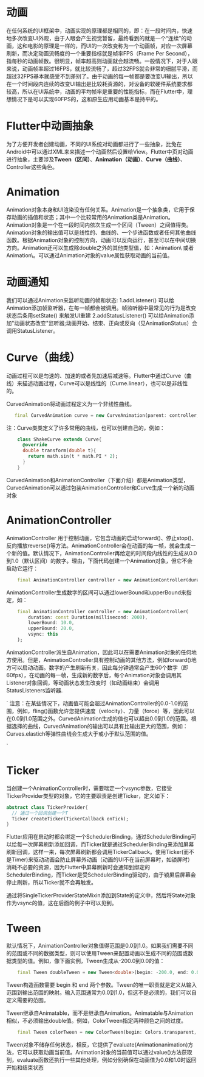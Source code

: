 # 动画

在任何系统的UI框架中，动画实现的原理都是相同的，即：在一段时间内，快速地多次改变UI外观，由于人眼会产生视觉暂留，最终看到的就是一个“连续”的动画，这和电影的原理是一样的，而UI的一次改变称为一个动画帧，对应一次屏幕刷新，而决定动画流畅度的一个重要指标就是帧率FPS（Frame Per Second），指每秒的动画帧数。很明显，帧率越高则动画就会越流畅。一般情况下，对于人眼来说，动画帧率超过16FPS，就比较流畅了，超过32FPS就会非常的细腻平滑，而超过32FPS基本就感受不到差别了。由于动画的每一帧都是要改变UI输出，所以在一个时间段内连续的改变UI输出是比较耗资源的，对设备的软硬件系统要求都较高，所以在UI系统中，动画的平均帧率是重要的性能指标，而在Flutter中，理想情况下是可以实现60FPS的，这和原生应用动画基本是持平的。

# Flutter中动画抽象

为了方便开发者创建动画，不同的UI系统对动画都进行了一些抽象，比兔在Android中可以通过XML来来描述一个动画然后设置给View。Flutter中页对动画进行抽象，主要涉及**Tween（区间）**、**Animation（动画）**、**Curve（曲线）**、Controller这些角色。

# Animation

Animation对象本身和UI渲染没有任何关系。Animation是一个抽象类，它用于保存动画的插值和状态；其中一个比较常用的Animation类是Animation。Animation对象是一个在一段时间内依次生成一个区间（Tween）之间值得类。Animation对象的输出值可以是线性的、曲线的、一个步进函数或者任何其他曲线函数。根据Animation对象的控制方向，动画可以反向运行，甚至可以在中间切换方向。Animation还可以生成除double之外的其他类型值，如：Animation\ 或者 Animation\。可以通过Animation对象的value属性获取动画的当前值。

# 动画通知

我们可以通过Animation来监听动画的帧和状态:
1.addListener() 可以给Animation添加帧监听器，在每一帧都会被调用。帧监听器中最常见的行为是改变状态后条用setState() 来触发UI重建
2.addStatusListener() 可以给Animation添加"动画状态改变"监听器;动画开始、结束、正向或反向（见AnimationStatus）会调用StatusListener。

# Curve（曲线）

动画过程可以是匀速的、加速的或者先加速后减速等。Flutter中通过Curve（曲线）来描述动画过程，Curve可以是线性的（Curne.linear），也可以是非线性的。

CurvedAnimation将动画过程定义为一个非线性曲线。
```dart
   final CurvedAnimation curve = new CurveAnimation(parent: controller, curve: Curve.easeIn);
```
注：Curve类类定义了许多常用的曲线，也可以创建自己的，例如：
```dart
    class ShakeCurve extends Curve{
      @override
      double transform(double t){
        return math.sin(t * math.PI * 2);
      }
    }
```

CurvedAnimation和AnimationController（下面介绍）都是Animation类型，CurvedAnimation可以通过包装AnimationController和Curve生成一个新的动画对象

# AnimationController

AnimationController 用于控制动画，它包含动画的启动forward()、停止stop()、反向播放reverse()等方法。AnimationController会在动画的每一帧，就会生成一个新的值。默认情况下，AnimationController再给定的时间段内线性的生成从0.0到1.0（默认区间）的数字。理由，下面代码创建一个Animation对象，但它不会启动它运行：

```dart
    final AnimationController controller = new AnimationController(duration: const Duration(milliseconds: 2000), vsync: this);
```

AnimationController生成数字的区间可以通过lowerBound和upperBound来指定，如：

```dart
    final AnimationController controller = new AnimationController(
        duration: const Duration(millisecond: 2000),
        lowerBound: 10.0,
        upperBound: 20.0,
        vsync: this
    );
```

AnimationController派生自Animation，因此可以在需要Animation对象的任何地方使用。但是，AnimationController具有控制动画的其他方法，例如forward()地方可以启动动画。数字的产生刷新有关，因此每分钟通常会产生60个数字（即60fps），在动画的每一帧，生成新的数字后，每个Animation对象会调用其Listener对象回调，等动画状态发生改变时（如动画结束）会调用StatusListeners监听器.

`
注意：在某些情况下，动画值可能会超过AnimationController的0.0-1.0的范围，例如，fling()函数允许您提供速度（velocity）、力量（force）等，因此可以在0.0到1.0范围之外。CurvedAnimation生成的值也可以超出0.0到1.0的范围。根据选择的曲线，CurvedAnimation的输出可以具有比输出更大的范围，例如：Curves.elastich等弹性曲线会生成大于或小于默认范围的值。

`

# Ticker

当创建一个AnimationController时，需要喘定一个vsync参数，它接受TickerProvider类型的对象，它的主要职责是创建Ticker，定义如下：

```dart
abstract class TickerProvider{
  // 通过一个回调创建一个T
  Ticker createTicker(TickerCallback onTick);
}
```

Flutter应用在启动时都会绑定一个SchedulerBinding，通过SchedulerBinding可以给每一次屏幕刷新添加回调，而Ticker就是通过SchedulerBinding来添加屏幕刷新回调，这样一来，每次屏幕刷新都会调用TickerCallback。使用Ticker(而不是Timer)来驱动动画会防止屏幕外动画（动画的UI不在当前屏幕时，如锁屏时）消耗不必要的资源，因为Flutter中屏幕刷新时会通知到绑定的SchedulerBinding，而Ticker是受SchedulerBinding驱动的，由于锁屏后屏幕会停止刷新，所以Ticker就不会再触发。

通过将SingleTickerProviderStateMixin添加到State的定义中，然后将State对象作为vsync的值，这在后面的例子中可以见到。

# Tween

默认情况下，AnimationController对象值得范围是0.0到1.0。如果我们需要不同的范围或不同的数据类型，则可以使用Tween来配置动画以生成不同的范围或数据类型的值。例如，像下面实例，Tween生成从-200.0到0.0的值：

```dart
    final Tween doubleTween = new Tween<double>(begin: -200.0, end: 0.0);
```

Tween构造函数需要 begin 和 end 两个参数。Tween的唯一职责就是定义从输入范围到输出范围的映射。输入范围通常为0.0到1.0，但这不是必须的，我们可以自定义需要的范围。

Tween继承自Animatable，而不是继承自Animation。Animatable与Animation相似，不必须输出double值。例如，ColorTween指定两种颜色之间的过度。

```dart
    final Tween colorTween = new ColorTween(begin: Colors.transparent, end: Colors.black54);
```

Tween对象不储存任何状态，相反，它提供了evaluate(Animation<double>animation)方法，它可以获取动画当前值。Animation对象的当前值可以通过value()方法获取到，evaluate函数还执行一些其他处理，例如分别确保在动画值为0.0和1.0时返回开始和结束状态